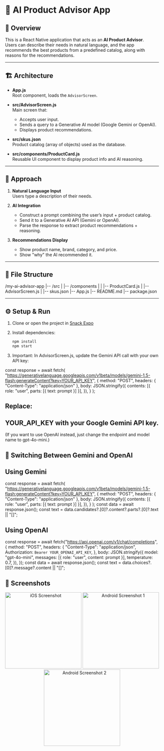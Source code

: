 # 🤖 AI Product Advisor App

## 📌 Overview
This is a React Native application that acts as an **AI Product Advisor**.  
Users can describe their needs in natural language, and the app recommends the best products from a predefined catalog, along with reasons for the recommendations.

---

## 🏗 Architecture

- **App.js**  
  Root component, loads the `AdvisorScreen`.

- **src/AdvisorScreen.js**  
  Main screen that:
  - Accepts user input.
  - Sends a query to a Generative AI model (Google Gemini or OpenAI).
  - Displays product recommendations.

- **src/skus.json**  
  Product catalog (array of objects) used as the database.

- **src/components/ProductCard.js**  
  Reusable UI component to display product info and AI reasoning.

---

## 🚀 Approach

1. **Natural Language Input**  
   Users type a description of their needs.

2. **AI Integration**  
   - Construct a prompt combining the user’s input + product catalog.
   - Send it to a Generative AI API (Gemini or OpenAI).
   - Parse the response to extract product recommendations + reasoning.

3. **Recommendations Display**  
   - Show product name, brand, category, and price.
   - Show "why" the AI recommended it.

---

## 📂 File Structure

/my-ai-advisor-app
|-- /src
| |-- /components
| | |-- ProductCard.js
| |-- AdvisorScreen.js
| |-- skus.json
|-- App.js
|-- README.md
|-- package.json


---

## ⚙️ Setup & Run

1. Clone or open the project in [Snack Expo](https://snack.expo.dev/)  

2. Install dependencies:
   ```bash
   npm install
   npm start

3. Important:
In AdvisorScreen.js, update the Gemini API call with your own API key:

const response = await fetch(
  "https://generativelanguage.googleapis.com/v1beta/models/gemini-1.5-flash:generateContent?key=YOUR_API_KEY",
  {
    method: "POST",
    headers: { "Content-Type": "application/json" },
    body: JSON.stringify({
      contents: [{ role: "user", parts: [{ text: prompt }] }],
    }),
  }
);

## Replace:

## YOUR_API_KEY with your Google Gemini API key.
(If you want to use OpenAI instead, just change the endpoint and model name to gpt-4o-mini.)

## 🔄 Switching Between Gemini and OpenAI
## Using Gemini

const response = await fetch(
  "https://generativelanguage.googleapis.com/v1beta/models/gemini-1.5-flash:generateContent?key=YOUR_API_KEY",
  {
    method: "POST",
    headers: { "Content-Type": "application/json" },
    body: JSON.stringify({
      contents: [{ role: "user", parts: [{ text: prompt }] }],
    }),
  }
);
const data = await response.json();
const text = data.candidates?.[0]?.content?.parts?.[0]?.text || "[]";

## Using OpenAI

const response = await fetch("https://api.openai.com/v1/chat/completions", {
  method: "POST",
  headers: {
    "Content-Type": "application/json",
    Authorization: `Bearer YOUR_OPENAI_API_KEY`,
  },
  body: JSON.stringify({
    model: "gpt-4o-mini",
    messages: [{ role: "user", content: prompt }],
    temperature: 0.7,
  }),
});
const data = await response.json();
const text = data.choices?.[0]?.message?.content || "[]";

## 📸 Screenshots

<p align="center">
  <img src="assets/ios.png" alt="iOS Screenshot" width="250"/>
  <img src="assets/android_1.png" alt="Android Screenshot 1" width="250"/>
  <img src="assets/android_2.png" alt="Android Screenshot 2" width="250"/>
</p>
